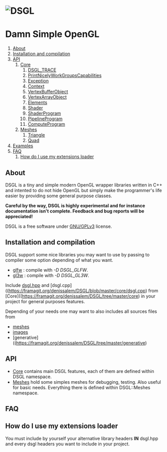 # ![DSGL](https://framagit.org/denissalem/DSGL/raw/a0abd277147e41a7e0846b84d4a14dfed1a3e8a6/doc/dsglLogo.png "DSGL")

# Damn Simple OpenGL

1. [About](#about)
2. [Installation and compilation](#installation-and-compilation)
3. [API](#api)
	1. [Core](https://framagit.org/denissalem/DSGL/blob/master/doc/coreEN.md)
		1. [DSGL_TRACE](https://framagit.org/denissalem/DSGL/blob/master/doc/coreEN.md#dsgl_trace)
		2. [PrintNicelyWorkGroupsCapabilities](https://framagit.org/denissalem/DSGL/blob/master/doc/coreEN.md#printnicelyworkgroupscapabilities)
		3. [Exception](https://framagit.org/denissalem/DSGL/blob/master/doc/coreEN.md#exception)
		4. [Context](https://framagit.org/denissalem/blob/master/doc/coreEN.md#context)
		5. [VertexBufferObject](https://framagit.org/denissalem/DSGL/blob/master/doc/coreEN.md#vertexbufferobject)
		6. [VertexArrayObject](https://framagit.org/denissalem/DSGL/blob/master/doc/coreEN.md#vertexarrayobject)
		7. [Elements](https://framagit.org/denissalem/DSGL/blob/master/doc/coreEN.md#elements)
		8. [Shader](https://framagit.org/denissalem/DSGL/blob/master/doc/coreEN.md#shader)
		9. [ShaderProgram](https://framagit.org/denissalemDSGL/blob/master/doc/coreEN.md#shaderprogram)
		10. [PipelineProgram](https://framagit.org/denissalem/DSGL/blob/master/doc/coreEN.md#pipelineprogram)
		11. [ComputeProgram](https://framagit.org/denissalem/DSGL/blob/master/doc/coreEN.md#computeprogram)
	2. [Meshes](https://framagit.org/denissalem/DSGL/blob/master/doc/meshesEN.md)
		1. [Triangle](https://framagit.org/denissalem/DenisSalem/DSGL/blob/master/doc/meshesEN.md#triangle)
		2. [Quad](https://framagit.org/denissalem/DSGL/blob/master/doc/meshesEN.md#quad)
4. [Examples](https://framagit.org/denissalem/DSGL/tree/master/examples)
5. [FAQ](#faq)
	1. [How do I use my extensions loader](#how-do-i-use-my-extensions-loader)

## About

DSGL is a tiny and simple modern OpenGL wrapper libraries written in C++ and intented to do not hide OpenGL but simply
make the programmer's life easier by providing some general purpose classes.

__Careful by the way, DSGL is highly experimental and for instance documentation isn't complete. Feedback and bug reports will be appreciated!__

DSGL is a free software under [GNU/GPLv3](https://www.gnu.org/licenses/quick-guide-gplv3.en.html) license.

## Installation and compilation

DSGL support some nice libraries you may want to use by passing to compiler some option depending of what you want.

- [glfw](http://www.glfw.org/) : compile with *-D DSGL_GLFW*.
- [gl3w](https://github.com/skaslev/gl3w) : compile with *-D DSGL_GL3W*.


Include [dsgl.hpp](https://framagit.org/denissalem/DSGL/blob/master/core/dsgl.hpp) and [dsgl.cpp]((https://framagit.org/denissalem/DSGL/blob/master/core/dsgl.cpp) from [Core]((https://framagit.org/denissalem/DSGL/tree/master/core) in your project for general purposes features.

Depending of your needs one may want to also includes all sources files from

- [meshes](https://framagit.org/denissalem/DSGL/tree/master/meshes)
- [images](https://framagit.org/denissalem/DSGL/tree/master/images)
- [generative]((https://framagit.org/denissalem/DSGL/tree/master/generative)

## API

- [Core](https://framagit.org/denissalem/DSGL/blob/master/doc/coreEN.md) contains main DSGL features, each of them are defined within DSGL namespace.
- [Meshes](https://framagit.org/denissalem/DSGL//blob/master/doc/meshesEN.md) hold some simples meshes for debugging, testing. Also useful for basic needs. Everything there is defined within DSGL::Meshes namespace.

## FAQ

## How do I use my extensions loader

You must include by yourself your alternative library headers __IN__ dsgl.hpp and every dsgl headers you want to include in your project.
